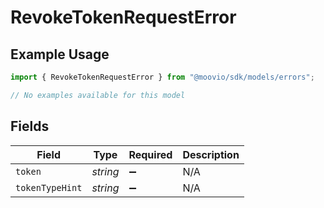 # RevokeTokenRequestError

## Example Usage

```typescript
import { RevokeTokenRequestError } from "@moovio/sdk/models/errors";

// No examples available for this model
```

## Fields

| Field              | Type               | Required           | Description        |
| ------------------ | ------------------ | ------------------ | ------------------ |
| `token`            | *string*           | :heavy_minus_sign: | N/A                |
| `tokenTypeHint`    | *string*           | :heavy_minus_sign: | N/A                |